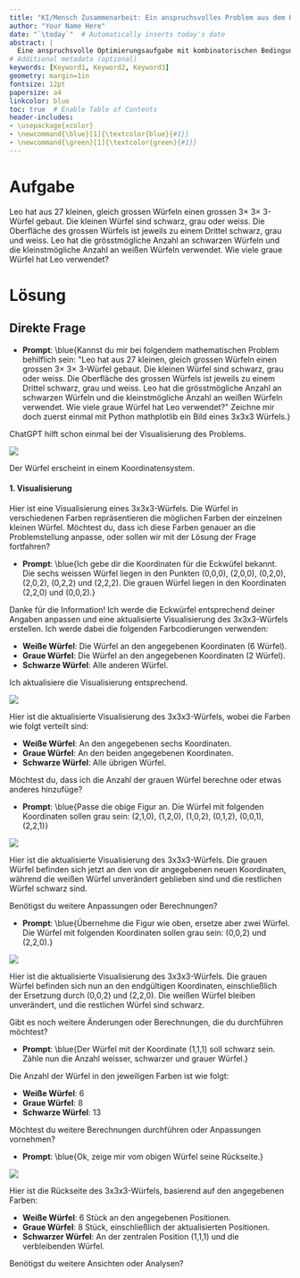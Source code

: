 ```yaml
---
title: "KI/Mensch Zusammenarbeit: Ein anspruchsvolles Problem aus dem Känguru-Test 2024"
author: "Your Name Here"
date: "`\today`"  # Automatically inserts today's date
abstract: |
  Eine anspruchsvolle Optimierungsaufgabe mit kombinatorischen Bedingungen, die die Zusammenarbeit zwischen KI und Mensch demonstriert.
# Additional metadata (optional)
keywords: [Keyword1, Keyword2, Keyword3]
geometry: margin=1in
fontsize: 12pt
papersize: a4
linkcolor: blue
toc: true  # Enable Table of Contents
header-includes:
- \usepackage{xcolor}
- \newcommand{\blue}[1]{\textcolor{blue}{#1}}
- \newcommand{\green}[1]{\textcolor{green}{#1}}
---
```



# Aufgabe

Leo hat aus 27 kleinen, gleich grossen Würfeln einen grossen 3× 3× 3-Würfel gebaut. Die kleinen Würfel sind schwarz, grau oder weiss. Die Oberfläche des grossen Würfels ist jeweils zu einem Drittel schwarz, grau und weiss. Leo hat die grösstmögliche Anzahl an schwarzen Würfeln und die kleinstmögliche Anzahl an weißen Würfeln verwendet. Wie viele graue Würfel hat Leo verwendet?

# Lösung

## Direkte Frage

- **Prompt**: \blue{Kannst du mir bei folgendem mathematischen Problem behilflich sein: "Leo hat aus 27 kleinen, gleich grossen Würfeln einen grossen 3× 3× 3-Würfel gebaut. Die kleinen Würfel sind schwarz, grau oder weiss. Die Oberfläche des grossen Würfels ist jeweils zu einem Drittel schwarz, grau und weiss. Leo hat die grösstmögliche Anzahl an schwarzen Würfeln und die kleinstmögliche Anzahl an weißen Würfeln verwendet. Wie viele graue Würfel hat Leo verwendet?" Zeichne mir doch zuerst einmal mit Python mathplotlib ein Bild eines 3x3x3 Würfels.}

ChatGPT hilft schon einmal bei der Visualisierung des Problems.

![](images/WuerfeproblemFig1.png)

Der Würfel erscheint in einem Koordinatensystem.

#### 1. **Visualisierung**
Hier ist eine Visualisierung eines 3x3x3-Würfels. Die Würfel in verschiedenen Farben repräsentieren die möglichen Farben der einzelnen kleinen Würfel. Möchtest du, dass ich diese Farben genauer an die Problemstellung anpasse, oder sollen wir mit der Lösung der Frage fortfahren?


- **Prompt**: \blue{Ich gebe dir die Koordinaten für die Eckwüfel bekannt. Die sechs weissen Würfel liegen in den Punkten (0,0,0), (2,0,0), (0,2,0), (2,0,2), (0,2,2) und (2,2,2). Die grauen Würfel liegen in den Koordinaten (2,2,0) und (0,0,2).}



Danke für die Information! Ich werde die Eckwürfel entsprechend deiner Angaben anpassen und eine aktualisierte Visualisierung des 3x3x3-Würfels erstellen. Ich werde dabei die folgenden Farbcodierungen verwenden: 

- **Weiße Würfel**: Die Würfel an den angegebenen Koordinaten (6 Würfel).
- **Graue Würfel**: Die Würfel an den angegebenen Koordinaten (2 Würfel).
- **Schwarze Würfel**: Alle anderen Würfel.

Ich aktualisiere die Visualisierung entsprechend.


![](images/WuerfeproblemFig2.png)


Hier ist die aktualisierte Visualisierung des 3x3x3-Würfels, wobei die Farben wie folgt verteilt sind:

- **Weiße Würfel**: An den angegebenen sechs Koordinaten.
- **Graue Würfel**: An den beiden angegebenen Koordinaten.
- **Schwarze Würfel**: Alle übrigen Würfel.

Möchtest du, dass ich die Anzahl der grauen Würfel berechne oder etwas anderes hinzufüge?


- **Prompt**: \blue{Passe die obige Figur an. Die Würfel mit folgenden Koordinaten sollen grau sein: (2,1,0), (1,2,0), (1,0,2), (0,1,2), (0,0,1), (2,2,1)}


![](images/WuerfeproblemFig3.png)


Hier ist die aktualisierte Visualisierung des 3x3x3-Würfels. Die grauen Würfel befinden sich jetzt an den von dir angegebenen neuen Koordinaten, während die weißen Würfel unverändert geblieben sind und die restlichen Würfel schwarz sind.

Benötigst du weitere Anpassungen oder Berechnungen?

- **Prompt**: \blue{Übernehme die Figur wie oben, ersetze aber zwei Würfel. Die Würfel mit folgenden Koordinaten sollen grau sein: (0,0,2) und (2,2,0).}

![](images/WuerfeproblemFig4.png)

Hier ist die aktualisierte Visualisierung des 3x3x3-Würfels. Die grauen Würfel befinden sich nun an den endgültigen Koordinaten, einschließlich der Ersetzung durch (0,0,2) und (2,2,0). Die weißen Würfel bleiben unverändert, und die restlichen Würfel sind schwarz.

Gibt es noch weitere Änderungen oder Berechnungen, die du durchführen möchtest?


- **Prompt**: \blue{Der Würfel mit der Koordinate (1,1,1) soll schwarz sein. Zähle nun die Anzahl weisser, schwarzer und grauer Würfel.}

Die Anzahl der Würfel in den jeweiligen Farben ist wie folgt:

- **Weiße Würfel**: 6  
- **Graue Würfel**: 8  
- **Schwarze Würfel**: 13  

Möchtest du weitere Berechnungen durchführen oder Anpassungen vornehmen?


- **Prompt**: \blue{Ok, zeige mir vom obigen Würfel seine Rückseite.}

![](images/WuerfeproblemFig5.png)

Hier ist die Rückseite des 3x3x3-Würfels, basierend auf den angegebenen Farben:

- **Weiße Würfel**: 6 Stück an den angegebenen Positionen.
- **Graue Würfel**: 8 Stück, einschließlich der aktualisierten Positionen.
- **Schwarzer Würfel**: An der zentralen Position (1,1,1) und die verbleibenden Würfel.

Benötigst du weitere Ansichten oder Analysen?




